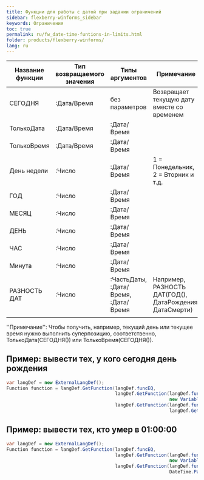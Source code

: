 ```yaml
---
title: Функции для работы с датой при задании ограничений
sidebar: flexberry-winforms_sidebar
keywords: Ограничения
toc: true
permalink: ru/fw_date-time-funtions-in-limits.html
folder: products/flexberry-winforms/
lang: ru
---
```


| Название функции | Тип возвращаемого значения | Типы аргументов | Примечание
|--|--|--|--|
| СЕГОДНЯ | :Дата/Время | без параметров | Возвращает текущую дату вместе со временем
| ТолькоДата | :Дата/Время | :Дата/Время 
| ТолькоВремя | :Дата/Время | :Дата/Время 
| День недели | :Число | :Дата/Время  | 1 = Понедельник, 2 = Вторник и т.д.
| ГОД | :Число | :Дата/Время  
| МЕСЯЦ | :Число | :Дата/Время
| ДЕНЬ | :Число | :Дата/Время 
| ЧАС | :Число | :Дата/Время  
| Минута | :Число | :Дата/Время 
| РАЗНОСТЬ ДАТ | :Число | :ЧастьДаты, :Дата/Время, :Дата/Время | Например,  РАЗНОСТЬ ДАТ(ГОД(), ДатаРождения, ДатаСмерти)
 ||||

''Примечание'': Чтобы получить, например, текущий день или текущее время нужно выполнить суперпозицию, соответственно, ТолькоДата(СЕГОДНЯ()) или ТолькоВремя(СЕГОДНЯ()).

## Пример: вывести тех, у кого сегодня день рождения

```csharp
var langDef = new ExternalLangDef();
Function function = langDef.GetFunction(langDef.funcEQ,
                                        langDef.GetFunction(langDef.funcOnlyDate,
                                                            new VariableDef(langDef.DateTimeType, "ДатаРождения")),
                                        langDef.GetFunction(langDef.funcOnlyDate,
                                                            langDef.GetFunction("TODAY")));
```

## Пример: вывести тех, кто умер в 01:00:00

```csharp
var langDef = new ExternalLangDef();
Function function = langDef.GetFunction(langDef.funcEQ,
                                        langDef.GetFunction(langDef.funcOnlyTime,
                                                            new VariableDef(langDef.DateTimeType, "ДатаСмерти")),
                                        langDef.GetFunction(langDef.funcOnlyTime,
                                                            DateTime.Parse("01:00:00")));
```

